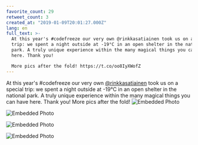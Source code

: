 ```yaml
---
favorite_count: 29
retweet_count: 3
created_at: "2019-01-09T20:01:27.000Z"
lang: en
full_text: >-
  At this year's #codefreeze our very own @rinkkasatiainen took us on a special
  trip: we spent a night outside at -19°C in an open shelter in the national
  park. A truly unique experience within the many magical things you can have
  here. Thank you! 

  More pics after the fold! https://t.co/oo8IyXWofZ
---
```


At this year's #codefreeze our very own
[@rinkkasatiainen](https://twitter.com/rinkkasatiainen) took us on a special
trip: we spent a night outside at -19°C in an open shelter in the national park.
A truly unique experience within the many magical things you can have here.
Thank you! More pics after the fold!
![Embedded Photo](https://twitter-media-coderbyheart.s3.eu-north-1.amazonaws.com/1083091399447375872-Dwfp1giXcAE9a5F.jpg)

![Embedded Photo](https://twitter-media-coderbyheart.s3.eu-north-1.amazonaws.com/1083091399447375872-Dwfp2PJX4AU8Boy.jpg)

![Embedded Photo](https://twitter-media-coderbyheart.s3.eu-north-1.amazonaws.com/1083091399447375872-Dwfp3NBX4AA2J1R.jpg)

![Embedded Photo](https://twitter-media-coderbyheart.s3.eu-north-1.amazonaws.com/1083091399447375872-Dwfp4I7WsAEhXJU.jpg)
